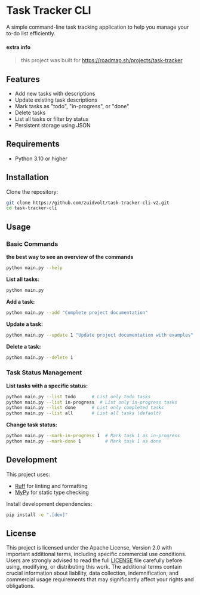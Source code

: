 # Task Tracker CLI

A simple command-line task tracking application to help you manage your to-do list efficiently.

#### extra info
  >this project was built for https://roadmap.sh/projects/task-tracker

## Features

- Add new tasks with descriptions
- Update existing task descriptions
- Mark tasks as "todo", "in-progress", or "done"
- Delete tasks
- List all tasks or filter by status
- Persistent storage using JSON

## Requirements

- Python 3.10 or higher

## Installation

Clone the repository:

```bash
git clone https://github.com/zuidvolt/task-tracker-cli-v2.git
cd task-tracker-cli
```

## Usage

### Basic Commands

**the best way to see an overview of the commands**
```bash
python main.py --help
```

**List all tasks:**
```bash
python main.py
```

**Add a task:**
```bash
python main.py --add "Complete project documentation"
```

**Update a task:**
```bash
python main.py --update 1 "Update project documentation with examples"
```

**Delete a task:**
```bash
python main.py --delete 1
```

### Task Status Management

**List tasks with a specific status:**
```bash
python main.py --list todo      # List only todo tasks
python main.py --list in-progress  # List only in-progress tasks
python main.py --list done      # List only completed tasks
python main.py --list all       # List all tasks (default)
```

**Change task status:**
```bash
python main.py --mark-in-progress 1  # Mark task 1 as in-progress
python main.py --mark-done 1         # Mark task 1 as done
```

## Development

This project uses:
- [Ruff](https://github.com/charliermarsh/ruff) for linting and formatting
- [MyPy](https://mypy.readthedocs.io/) for static type checking

Install development dependencies:
```bash
pip install -e ".[dev]"
```

## License

This project is licensed under the Apache License, Version 2.0 with important additional terms,
including specific commercial use conditions. Users are strongly advised to read the full
[LICENSE](LICENSE) file carefully before using, modifying, or distributing this work.
The additional terms contain crucial information about liability, data collection,
indemnification, and commercial usage requirements that may significantly affect your rights
and obligations.
